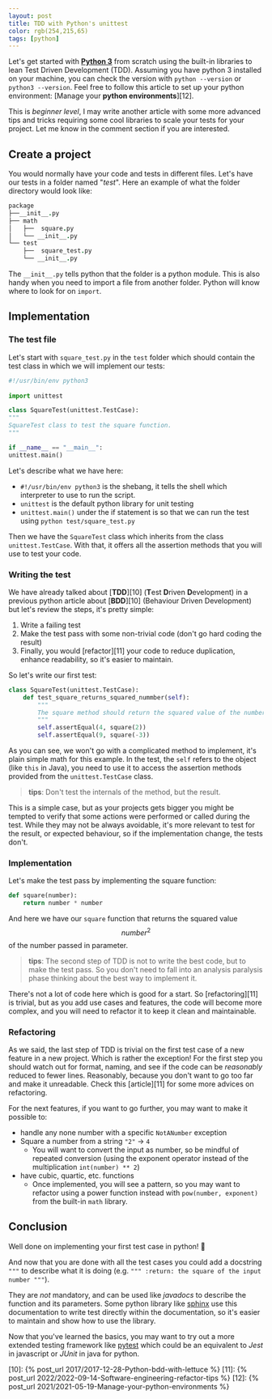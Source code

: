 ```yaml
---
layout: post
title: TDD with Python's unittest
color: rgb(254,215,65)
tags: [python]
---
```


Let's get started with **[Python 3][1]** from scratch using the built-in libraries to lean Test Driven Development (TDD).
Assuming you have python 3 installed on your machine, you can check the version with `python --version` or `python3 --version`.
Feel free to follow this article to set up your python environment: [Manage your **python environments**][12].

This is _beginner level_, I may write another article with some more advanced tips and tricks requiring some cool 
libraries to scale your tests for your project. Let me know in the comment section if you are interested.

## Create a project

You would normally have your code and tests in different files.
Let's have our tests in a folder named "_test_".
Here an example of what the folder directory would look like:

```coffee
package
├──__init__.py
├── math
│   ├──  square.py
│   └── __init__.py
└── test
    ├──  square_test.py
    └── __init__.py
```    

The `__init__.py` tells python that the folder is a python module. This is also handy when you need to import a file from
another folder. Python will know where to look for on `import`.

## Implementation

### The test file

Let's start with `square_test.py` in the `test` folder which should contain the test class in which we will implement
our tests:

```python
#!/usr/bin/env python3
 
import unittest

class SquareTest(unittest.TestCase):
"""
SquareTest class to test the square function.
"""

if __name__ == "__main__":
unittest.main()
```

Let's describe what we have here:
- `#!/usr/bin/env python3` is the shebang, it tells the shell which interpreter to use to run the script.
- `unittest` is the default python library for unit testing
- `unittest.main()` under the if statement is so that we can run the test using `python test/square_test.py`

Then we have the `SquareTest` class which inherits from the class `unittest.TestCase`. With that, it offers
all the assertion methods that you will use to test your code.

### Writing the test

We have already talked about [**TDD**][10] (**T**est **D**riven **D**evelopment) in a previous python article about 
[**BDD**][10] (Behaviour Driven Development) but let's review the steps, it's pretty simple:

1. Write a failing test
2. Make the test pass with some non-trivial code (don't go hard coding the result)
3. Finally, you would [refactor][11] your code to reduce duplication, enhance readability, so it's easier to maintain.

So let's write our first test:

```python
class SquareTest(unittest.TestCase):
    def test_square_returns_squared_nummber(self):
        """
        The square method should return the squared value of the number
        """
        self.assertEqual(4, square(2))
        self.assertEqual(9, square(-3))
```

As you can see, we won't go with a complicated method to implement, it's plain simple math for this example.
In the test, the `self` refers to the object (like `this` in Java), 
you need to use it to access the assertion methods provided from the `unittest.TestCase` class.

> **tips**: Don't test the internals of the method, but the result.

This is a simple case, but as your projects gets bigger you might be tempted to verify that some actions were performed
or called during the test. While they may not be always avoidable, it's more relevant to test for the result, or
expected behaviour, so if the implementation change, the tests don't.

### Implementation

Let's make the test pass by implementing the square function:

```python
def square(number):
    return number * number
```

And here we have our `square` function that returns the squared value $$number^2$$ of the number passed in parameter.

> **tips**: The second step of TDD is not to write the best code, but to make the test pass. So you don't need to fall
> into an analysis paralysis phase thinking about the best way to implement it.

There's not a lot of code here which is good for a start. So [refactoring][11] is trivial, but as you add use cases
and features, the code will become more complex, and you will need to refactor it to keep it clean and maintainable.

### Refactoring

As we said, the last step of TDD is trivial on the first test case of a new feature in a new project. Which is rather
the exception! For the first step you should watch out for format, naming, and see if the code can be _reasonably_ 
reduced to fewer lines. Reasonably, because you don't want to go too far and make it unreadable. Check this [article][11]
for some more advices on refactoring.

For the next features, if you want to go further, you may want to make it possible to:
- handle any none number with a specific `NotANumber` exception
- Square a number from a string `"2"` -> `4`
  - You will want to convert the input as number, so be mindful of repeated conversion (using the exponent operator
  instead of the multiplication `int(number) ** 2`)
- have cubic, quartic, etc. functions
  - Once implemented, you will see a pattern, so you may want to refactor using a power function instead with
  `pow(number, exponent)` from the built-in `math` library.

## Conclusion

Well done on implementing your first test case in python! 🎉

And now that you are done with  all the test cases you could add a docstring `"""` to describe what
it is doing (e.g. `""" :return: the square of the input number """`).

They are _not_ mandatory, and can be used like _javadocs_ to describe the function and its parameters.
Some python library like [sphinx][2] use this documentation to write test directly within the documentation, so it's
easier to maintain and show how to use the library.

Now that you've learned the basics, you may want to try out a more extended testing framework like [pytest][3] which
could be an equivalent to _Jest_ in javascript or _JUnit_ in java for python.

[1]: https://www.python.org/
[2]: https://www.sphinx-doc.org/en/master/usage/extensions/doctest.html
[3]: https://docs.pytest.org/en/7.4.x/
[10]: {% post_url 2017/2017-12-28-Python-bdd-with-lettuce %}
[11]: {% post_url 2022/2022-09-14-Software-engineering-refactor-tips %}
[12]: {% post_url 2021/2021-05-19-Manage-your-python-environments %}
